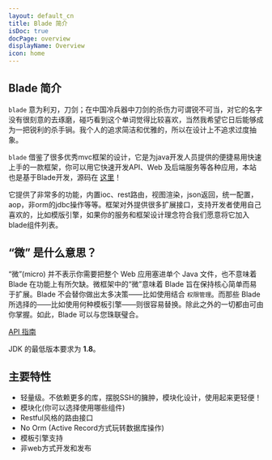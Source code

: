 ```yaml
---
layout: default_cn
title: Blade 简介
isDoc: true
docPage: overview
displayName: Overview
icon: home
---
```


## Blade 简介


 `blade` 意为利刃，刀剑；在中国冷兵器中刀剑的杀伤力可谓锐不可当，对它的名字没有很刻意的去琢磨，碰巧看到这个单词觉得比较喜欢，当然我希望它日后能够成为一把锐利的杀手锏。我个人的追求简洁和优雅的，所以在设计上不追求过度抽象。


 `blade` 借鉴了很多优秀mvc框架的设计，它是为java开发人员提供的便捷易用快速上手的一款框架，你可以用它快速开发API、Web 及后端服务等各种应用，本站也是基于Blade开发，源码在 [这里](https://github.com/biezhi/grice)！

 它提供了非常多的功能，内置ioc、rest路由，视图渲染，json返回，统一配置，aop，非orm的jdbc操作等等。框架对外提供很多扩展接口，支持开发者使用自己喜欢的，比如模版引擎，如果你的服务和框架设计理念符合我们愿意将它加入blade组件列表。

## “微” 是什么意思？

“微”(micro) 并不表示你需要把整个 Web 应用塞进单个 Java 文件，也不意味着 Blade 在功能上有所欠缺。微框架中的“微”意味着 Blade 旨在保持核心简单而易于扩展。Blade 不会替你做出太多决策——比如使用结合 `权限管理`。而那些 Blade 所选择的——比如使用何种模板引擎——则很容易替换。除此之外的一切都由可由你掌握。如此，Blade 可以与您珠联璧合。

[API 指南](http://bladejava.com/apidocs)

JDK 的最低版本要求为 **1.8**。

## 主要特性

- 轻量级。不依赖更多的库，摆脱SSH的臃肿，模块化设计，使用起来更轻便！
- 模块化(你可以选择使用哪些组件)
- Restful风格的路由接口
- No Orm (Active Record方式玩转数据库操作)
- 模板引擎支持
- 非web方式开发和发布

